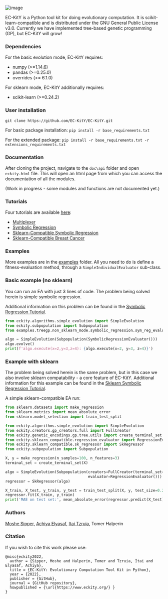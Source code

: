 ![image](https://user-images.githubusercontent.com/62753120/163423530-1c85e43f-48a9-4fbd-827e-f97a1f174db0.png)

EC-KitY is a Python tool kit for doing evolutionary computation. 
It is scikit-learn-compatible and is distributed under the GNU General Public License v3.0.
Currently we have implemented tree-based genetic programming (GP), but EC-KitY will grow!

### Dependencies
For the basic evolution mode, EC-KitY requires:
- numpy (>=1.14.6)
- pandas (>=0.25.0)
- overrides (>= 6.1.0)

For sklearn mode, EC-KitY additionally requires:
- scikit-learn (>=0.24.2)

### User installation

`git clone https://github.com/EC-KitY/EC-KitY.git`

For basic package installation: `pip install -r base_requirements.txt`

For the extended package: `pip install -r base_requirements.txt -r extensions_requirements.txt`

### Documentation

After cloning the project, navigate to the `doc\api` folder and open `eckity.html` file.
This will open an html page from which you can access the documentation of all the modules.

(Work in progress - some modules and functions are not documented yet.)

### Tutorials
Four tutorials are available [here](https://github.com/EC-KitY/EC-KitY/wiki/Tutorials):
- [Multiplexer](https://github.com/EC-KitY/EC-KitY/wiki/Multiplexer-Tutorial) 
- [Symbolic Regression](https://github.com/EC-KitY/EC-KitY/wiki/Symbolic-Regression-Tutorial) 
- [Sklearn-Compatible Symbolic Regression](https://github.com/EC-KitY/EC-KitY/wiki/Sklearn-Compatible-Symbolic-Regression-Tutorial) 
- [Sklearn-Compatible Breast Cancer](https://github.com/EC-KitY/EC-KitY/wiki/Sklearn-Compatible-Breast-Cancer-Tutorial) 

### Examples
More examples are in the [examples](https://github.com/EC-KitY/EC-KitY/tree/main/examples "examples") folder.
All you need to do is define a fitness-evaluation method, through a `SimpleIndividualEvaluator` sub-class.

### Basic example (no sklearn)
You can run an EA with just 3 lines of code. The problem being solved herein is simple symbolic regression.

Additional information on this problem can be found in the [Symbolic Regression Tutorial](https://github.com/EC-KitY/EC-KitY/wiki/Symbolic-Regression-Tutorial).
```python
from eckity.algorithms.simple_evolution import SimpleEvolution
from eckity.subpopulation import Subpopulation
from examples.treegp.non_sklearn_mode.symbolic_regression.sym_reg_evaluator import SymbolicRegressionEvaluator

algo = SimpleEvolution(Subpopulation(SymbolicRegressionEvaluator()))
algo.evolve()
print(f'algo.execute(x=2,y=3,z=4): {algo.execute(x=2, y=3, z=4)}')
```

### Example with sklearn

The problem being solved herein is the same problem, but in this case we also involve sklearn compatability - a core feature of EC-KitY.
Additional information for this example can be found in the [Sklearn Symbolic Regression Tutorial](https://github.com/EC-KitY/EC-KitY/wiki/Sklearn-Compatible-Symbolic-Regression-Tutorial).

A simple sklearn-compatible EA run:

```python
from sklearn.datasets import make_regression
from sklearn.metrics import mean_absolute_error
from sklearn.model_selection import train_test_split

from eckity.algorithms.simple_evolution import SimpleEvolution
from eckity.creators.gp_creators.full import FullCreator
from eckity.genetic_encodings.gp.tree.utils import create_terminal_set
from eckity.sklearn_compatible.regression_evaluator import RegressionEvaluator
from eckity.sklearn_compatible.sk_regressor import SkRegressor
from eckity.subpopulation import Subpopulation

X, y = make_regression(n_samples=100, n_features=3)
terminal_set = create_terminal_set(X)

algo = SimpleEvolution(Subpopulation(creators=FullCreator(terminal_set=terminal_set),
                                     evaluator=RegressionEvaluator()))
regressor = SkRegressor(algo)

X_train, X_test, y_train, y_test = train_test_split(X, y, test_size=0.2)
regressor.fit(X_train, y_train)
print('MAE on test set:', mean_absolute_error(regressor.predict(X_test), y_test))
```

### Authors
[Moshe Sipper](http://www.moshesipper.com/ "Moshe Sipper"), 
[Achiya Elyasaf](https://achiya.elyasaf.net/ "Achiya Elyasaf"),
[Itai Tzruia](https://www.linkedin.com/in/itai-tzruia-4a47a91b8/),
Tomer Halperin

### Citation

If you wish to cite this work please use:
```
@misc{eckity2022,
  author = {Sipper, Moshe and Halperin, Tomer and Tzruia, Itai and  Elyasaf, Achiya},
  title = {EC-KitY: Evolutionary Computation Tool Kit in Python},
  year = {2022},
  publisher = {GitHub},
  journal = {GitHub repository},
  howpublished = {\url{https://www.eckity.org/} }
}
```





